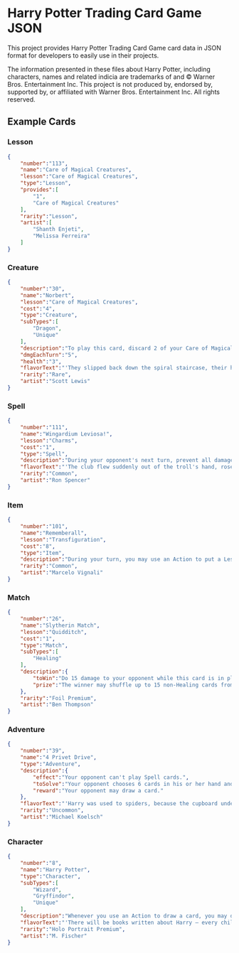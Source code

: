 # Harry Potter Trading Card Game JSON

This project provides Harry Potter Trading Card Game card data in JSON format for developers to easily use in their projects.

The information presented in these files about Harry Potter, including characters, names and related indicia are trademarks of and © Warner Bros. Entertainment Inc. This project is not produced by, endorsed by, supported by, or affiliated with Warner Bros. Entertainment Inc. All rights reserved.


## Example Cards
### Lesson
```JSON
{
    "number":"113",
    "name":"Care of Magical Creatures",
    "lesson":"Care of Magical Creatures",
    "type":"Lesson",
    "provides":[
        "1",
        "Care of Magical Creatures"
    ],
    "rarity":"Lesson",
    "artist":[
        "Shanth Enjeti",
        "Melissa Ferreira"
    ]
}
```

### Creature
```JSON
{
    "number":"30",
    "name":"Norbert",
    "lesson":"Care of Magical Creatures",
    "cost":"4",
    "type":"Creature",
    "subTypes":[
        "Dragon",
        "Unique"
    ],
    "description":"To play this card, discard 2 of your Care of Magical Creatures Lessons from play.",
    "dmgEachTurn":"5",
    "health":"3",
    "flavorText":"'They slipped back down the spiral staircase, their hearts as light as their hands, now that Norbert was of was off them.'",
    "rarity":"Rare",
    "artist":"Scott Lewis"
}
```

### Spell
```JSON
{
    "number":"111",
    "name":"Wingardium Leviosa!",
    "lesson":"Charms",
    "cost":"1",
    "type":"Spell",
    "description":"During your opponent's next turn, prevent all damage done to you by your opponent's Creatures.",
    "flavorText":"'The club flew suddenly out of the troll's hand, rose high, high up into the air...'",
    "rarity":"Common",
    "artist":"Ron Spencer"
}
```

### Item
```JSON
{
    "number":"101",
    "name":"Rememberall",
    "lesson":"Transfiguration",
    "cost":"8",
    "type":"Item",
    "description":"During your turn, you may use an Action to put a Lesson card from your discard pile into play.",
    "rarity":"Common",
    "artist":"Marcelo Vignali"
}
```

### Match
```JSON
{
    "number":"26",
    "name":"Slytherin Match",
    "lesson":"Quidditch",
    "cost":"1",
    "type":"Match",
    "subTypes":[
        "Healing"
    ],
    "description":{
        "toWin":"Do 15 damage to your opponent while this card is in play. (That damage doesn't have to be done all at once.)",
        "prize":"The winner may shuffle up to 15 non-Healing cards from his or her discard pile into his or her deck."
    },
    "rarity":"Foil Premium",
    "artist":"Ben Thompson"
}
```

### Adventure
```JSON
{
    "number":"39",
    "name":"4 Privet Drive",
    "type":"Adventure",
    "description":{
        "effect":"Your opponent can't play Spell cards.",
        "toSolve":"Your opponent chooses 6 cards in his or her hand and discards them.",
        "reward":"Your opponent may draw a card."
    },
    "flavorText":"'Harry was used to spiders, because the cupboard under the stairs was full of them, and that was where he slept.'",
    "rarity":"Uncommon",
    "artist":"Michael Koelsch"
}
```

### Character
```JSON
{
    "number":"8",
    "name":"Harry Potter",
    "type":"Character",
    "subTypes":[
        "Wizard",
        "Gryffindor",
        "Unique"
    ],
    "description":"Whenever you use an Action to draw a card, you may draw 2 cards instead of 1.",
    "flavorText":"'There will be books written about Harry — every child in our world will know his name!' - Professor McGonagall",
    "rarity":"Holo Portrait Premium",
    "artist":"M. Fischer"
}
```

